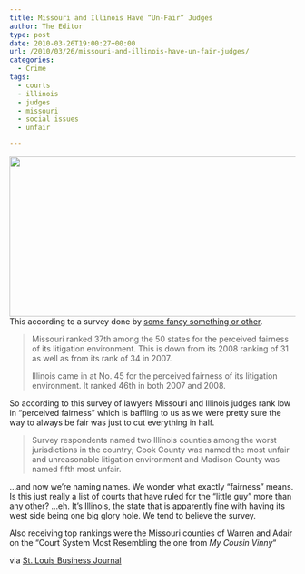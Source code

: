 ```yaml
---
title: Missouri and Illinois Have “Un-Fair” Judges
author: The Editor
type: post
date: 2010-03-26T19:00:27+00:00
url: /2010/03/26/missouri-and-illinois-have-un-fair-judges/
categories:
  - Crime
tags:
  - courts
  - illinois
  - judges
  - missouri
  - social issues
  - unfair

---
```

[<img class="aligncenter size-full wp-image-3719" title="mycousinvinny42a" src="http://punchingkitty.com/wp-content/uploads/2010/03/mycousinvinny42a.jpeg" alt="" width="600" height="282" srcset="http://media.punchingkitty.com/wordpress/2010/03/mycousinvinny42a.jpeg 600w, http://media.punchingkitty.com/wordpress/2010/03/mycousinvinny42a-300x141.jpg 300w" sizes="(max-width: 600px) 100vw, 600px" />][1]This according to a survey done by <a href="http://profiles.portfolio.com/company/us/dc/washington/institute_for_legal_reform/2557790/" target="_blank">some fancy something or other</a>.

> Missouri ranked 37th among the 50 states for the perceived fairness of its litigation environment. This is down from its 2008 ranking of 31 as well as from its rank of 34 in 2007.
> 
> Illinois came in at No. 45 for the perceived fairness of its litigation environment. It ranked 46th in both 2007 and 2008.

So according to this survey of lawyers Missouri and Illinois judges rank low in &#8220;perceived fairness&#8221; which is baffling to us as we were pretty sure the way to always be fair was just to cut everything in half.

> Survey respondents named two Illinois counties among the worst jurisdictions in the country; Cook County was named the most unfair and unreasonable litigation environment and Madison County was named fifth most unfair.

&#8230;and now we&#8217;re naming names. We wonder what exactly &#8220;fairness&#8221; means. Is this just really a list of courts that have ruled for the &#8220;little guy&#8221; more than any other? &#8230;eh. It&#8217;s Illinois, the state that is apparently fine with having its west side being one big glory hole. We tend to believe the survey.

Also receiving top rankings were the Missouri counties of Warren and Adair on the &#8220;Court System Most Resembling the one from _My Cousin Vinny_&#8220;

via <a href="http://www.bizjournals.com/stlouis/stories/2010/03/22/daily38.html?surround=lfn" target="_blank">St. Louis Business Journal</a>

 [1]: http://punchingkitty.com/wp-content/uploads/2010/03/mycousinvinny42a.jpeg